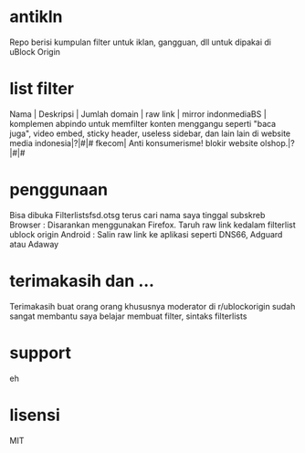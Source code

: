 # antikln
Repo berisi kumpulan filter untuk iklan, gangguan, dll untuk dipakai di uBlock Origin

# list filter
Nama | Deskripsi | Jumlah domain | raw link | mirror
indonmediaBS | komplemen abpindo untuk memfilter konten menggangu seperti "baca juga", video embed, sticky header, useless sidebar, dan lain lain di website media indonesia|?|#|#
fkecom| Anti konsumerisme! blokir website olshop.|?|#|#

# penggunaan
Bisa dibuka Filterlistsfsd.otsg terus cari nama saya tinggal subskreb
Browser : Disarankan menggunakan Firefox. Taruh raw link kedalam filterlist ublock origin
Android : Salin raw link ke aplikasi seperti DNS66, Adguard atau Adaway

# terimakasih dan ...
Terimakasih buat orang orang khususnya moderator di r/ublockorigin sudah sangat membantu saya belajar membuat filter, sintaks
filterlists

# support
eh

# lisensi
MIT
